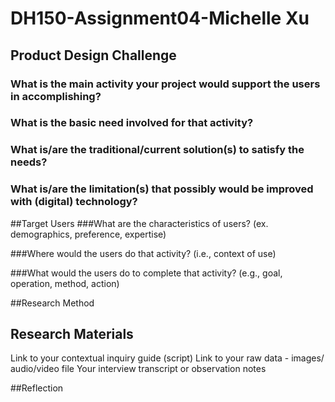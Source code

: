 # DH150-Assignment04-Michelle Xu

## Product Design Challenge 
### What is the main activity your project would support the users in accomplishing?

### What is the basic need involved for that activity?

### What is/are the traditional/current solution(s) to satisfy the needs?

### What is/are the limitation(s) that possibly would be improved with (digital) technology?

##Target Users 
###What are the characteristics of users? (ex. demographics, preference, expertise) 

###Where would the users do that activity? (i.e., context of use)

###What would the users do to complete that activity? (e.g., goal, operation, method, action)

##Research Method

## Research Materials 
Link to your contextual inquiry guide (script)
Link to your raw data - images/ audio/video file
Your interview transcript or observation notes

##Reflection 
